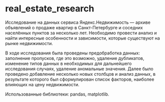 # real_estate_research
Исследование на данных сервиса Яндекс.Недвижимость — архиве объявлений о продаже квартир в Санкт-Петербурге и соседних населённых пунктов за несколько лет. Необходимо провести анализ и найти интересные особенности и зависимости, которые существуют на рынке недвижимости.

В ходе исследования была проведены предобработка данных: заполнение пропусков, где это возможно, удаление дубликатов, изменение типов данных в необходимых для дальнейшего исследования случаях, удаление аномальные значения. Далее было проведено добавление несколько новых столбцов и анализ данных, в результате которого был сформулирован список факторов, наиболее влияющих на цену недвижимости.

Использованные библиотеки: pandas, matplotlib.
